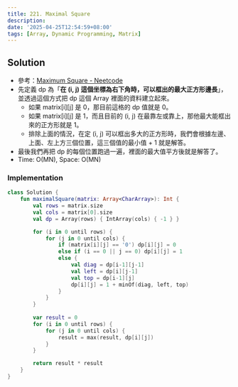 ```yaml
---
title: 221. Maximal Square
description:
date: '2025-04-25T12:54:59+08:00'
tags: [Array, Dynamic Programming, Matrix]
---
```


## Solution

- 參考：[Maximum Square - Neetcode](https://youtu.be/6X7Ha2PrDmM?si=715GorMwc4hkmPkv)
- 先定義 dp 為「**在 (i, j) 這個坐標為右下角時，可以框出的最大正方形邊長**」，並透過這個方式把 dp 這個 Array 裡面的資料建立起來。
  - 如果 matrix[i][j] 是 0，那目前這格的 dp 值就是 0。
  - 如果 matrix[i][j] 是 1，而且目前的 (i, j) 在最靠左或靠上，那他最大能框出來的正方形就是 1。
  - 排除上面的情況，在定 (i, j) 可以框出多大的正方形時，我們會根據左邊、上面、左上方三個位置，這三個值的最小值 + 1 就是解答。
- 最後我們再把 dp 的每個位置跑過一遍，裡面的最大值平方後就是解答了。
- Time: O(MN), Space: O(MN)

### Implementation

```kotlin
class Solution {
    fun maximalSquare(matrix: Array<CharArray>): Int {
        val rows = matrix.size
        val cols = matrix[0].size
        val dp = Array(rows) { IntArray(cols) { -1 } }

        for (i in 0 until rows) {
            for (j in 0 until cols) {
                if (matrix[i][j] == '0') dp[i][j] = 0
                else if (i == 0 || j == 0) dp[i][j] = 1
                else {
                    val diag = dp[i-1][j-1]
                    val left = dp[i][j-1]
                    val top = dp[i-1][j]
                    dp[i][j] = 1 + minOf(diag, left, top)
                }
            }
        }
    
        var result = 0
        for (i in 0 until rows) {
            for (j in 0 until cols) {
                result = max(result, dp[i][j])
            }
        }

        return result * result
    }
}
```
